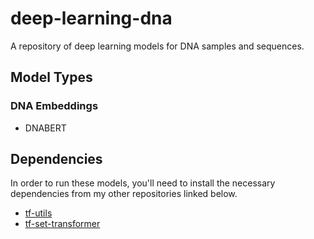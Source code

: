 # deep-learning-dna

A repository of deep learning models for DNA samples and sequences.

## Model Types

### DNA Embeddings

- DNABERT

## Dependencies

In order to run these models, you'll need to install the necessary dependencies from my other repositories linked below.

- [tf-utils](https://github.com/DLii-Research/tf-utils)
- [tf-set-transformer](https://github.com/DLii-Research/tf-set-transformer)